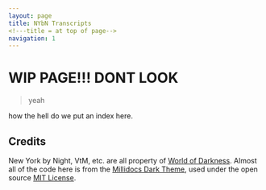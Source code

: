 ```yaml
---
layout: page
title: NYbN Transcripts
<!---title = at top of page-->
navigation: 1
---
```


# WIP PAGE!!! DONT LOOK
> yeah

how the hell do we put an index here.

## Credits
New York by Night, VtM, etc. are all property of [World of Darkness](https://www.worldofdarkness.com/).
Almost all of the code here is from the [Millidocs Dark Theme](https://github.com/flancast90/Millidocs-Dark), used under the open source [MIT License](https://opensource.org/licenses/MIT).
